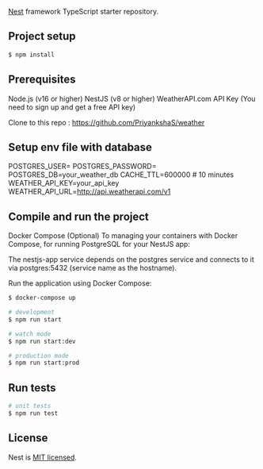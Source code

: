 [Nest](https://github.com/nestjs/nest) framework TypeScript starter repository.

## Project setup

```bash
$ npm install
```

## Prerequisites
Node.js (v16 or higher)
NestJS (v8 or higher)
WeatherAPI.com API Key (You need to sign up and get a free API key)

Clone to this repo : https://github.com/PriyankshaS/weather


## Setup env file with database

POSTGRES_USER=
POSTGRES_PASSWORD=
POSTGRES_DB=your_weather_db
CACHE_TTL=600000 # 10 minutes
WEATHER_API_KEY=your_api_key
WEATHER_API_URL=http://api.weatherapi.com/v1


## Compile and run the project

Docker Compose (Optional)
To managing your containers with Docker Compose, for running PostgreSQL for your NestJS app:

The nestjs-app service depends on the postgres service and connects to it via postgres:5432 (service name as the hostname).

Run the application using Docker Compose:

```bash
$ docker-compose up
```

```bash
# development
$ npm run start

# watch mode
$ npm run start:dev

# production mode
$ npm run start:prod
```

## Run tests

```bash
# unit tests
$ npm run test
```

## License

Nest is [MIT licensed](https://github.com/nestjs/nest/blob/master/LICENSE).
